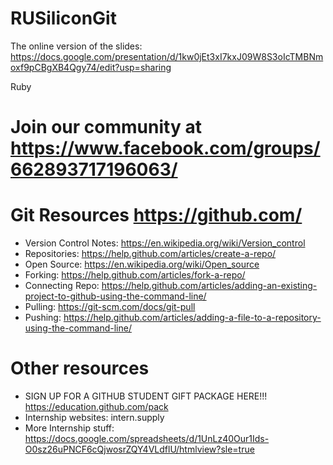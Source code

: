 # RUSiliconGit

The online version of the slides: https://docs.google.com/presentation/d/1kw0jEt3xI7kxJ09W8S3oIcTMBNmoxf9pCBgXB4Qgy74/edit?usp=sharing

Ruby

# Join our community at https://www.facebook.com/groups/662893717196063/
# Git Resources https://github.com/
  
* Version Control Notes: https://en.wikipedia.org/wiki/Version_control
* Repositories: https://help.github.com/articles/create-a-repo/
* Open Source: https://en.wikipedia.org/wiki/Open_source
* Forking: https://help.github.com/articles/fork-a-repo/
* Connecting Repo: https://help.github.com/articles/adding-an-existing-project-to-github-using-the-command-line/
* Pulling: https://git-scm.com/docs/git-pull
* Pushing: https://help.github.com/articles/adding-a-file-to-a-repository-using-the-command-line/


# Other resources

* SIGN UP FOR A GITHUB STUDENT GIFT PACKAGE HERE!!! https://education.github.com/pack
* Internship websites: intern.supply
* More Internship stuff: https://docs.google.com/spreadsheets/d/1UnLz40Our1Ids-O0sz26uPNCF6cQjwosrZQY4VLdflU/htmlview?sle=true
